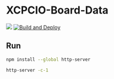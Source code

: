 # XCPCIO-Board-Data

![](https://img.shields.io/github/repo-size/XCPCIO/XCPCIO-board-data.svg)
[![Build and Deploy](https://github.com/XCPCIO/XCPCIO-Board-Data/actions/workflows/buuld_and_deploy.yml/badge.svg)](https://github.com/XCPCIO/XCPCIO-Board-Data/actions/workflows/build_and_deploy.yml)
## Run

```bash
npm install --global http-server

http-server -c-1
```

